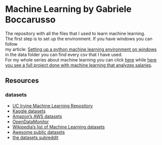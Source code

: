 # Machine Learning by Gabriele Boccarusso

The repository with all the files that I used to learn machine learning.
<br> The first step is to set up the environment. If you have windows you can follow
<br> my article: [Setting up a python machine learning environment on windows](https://dev.to/gabrieleboccarusso/setting-up-a-python-machine-learning-environment-on-windows-2hfi)
<br> in the data folder you can find every csv that I have used.
<br> For my whole series about machine learning you can click [here](https://dev.to/gabrieleboccarusso/how-i-am-learning-machine-learning-week-0-o7b) while [here you see a full project done with machine learning that analyzes salaries](https://github.com/gabrieleboccarusso/learningMachineLearning/blob/main/salaries%20classification%20project.ipynb).

## Resources

### datasets

- [UC Irvine Machine Learning Repository](http://archive.ics.uci.edu/ml/index.php)
- [Kaggle datasets](https://www.kaggle.com/datasets)
- [Amazon’s AWS datasets](https://registry.opendata.aws/)
- [OpenDataMonitor](https://opendatamonitor.eu/frontend/web/index.php?r=dashboard%2Findex)
- [Wikipedia’s list of Machine Learning datasets](https://en.wikipedia.org/wiki/List_of_datasets_for_machine-learning_research)
- [Awesome public datasets](https://github.com/awesomedata/awesome-public-datasets)
- [the datasets subreddit](https://www.reddit.com/r/datasets/)
